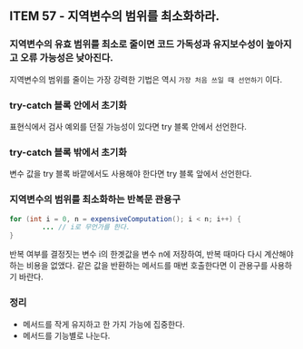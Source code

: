 ## ITEM 57 - 지역변수의 범위를 최소화하라.

### 지역변수의 유효 범위를 최소로 줄이면 코드 가독성과 유지보수성이 높아지고 오류 가능성은 낮아진다.
지역변수의 범위를 줄이는 가장 강력한 기법은 역시 `가장 처음 쓰일 때 선언하기` 이다.

### try-catch 블록 안에서 초기화
표현식에서 검사 예외를 던질 가능성이 있다면 try 블록 안에서 선언한다.

### try-catch 블록 밖에서 초기화
변수 값을 try 블록 바깥에서도 사용해야 한다면 try 블록 앞에서 선언한다.

### 지역변수의 범위를 최소화하는 반복문 관용구
```java
for (int i = 0, n = expensiveComputation(); i < n; i++) {
        ... // i로 무언가를 한다.    
}
```
반복 여부를 결정짓는 변수 i의 한곗값을 변수 n에 저장하여, 반복 때마다 다시 계산해야 하는 비용을 없앴다. 같은 값을 반환하는 메서드를 매번 호출한다면
이 관용구를 사용하기 바란다.

### 정리
- 메서드를 작게 유지하고 한 가지 가능에 집중한다.
- 메서드를 기능별로 나눈다.
